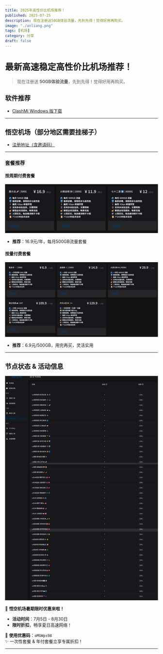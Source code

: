 ```yaml
---
title: 2025年高性价比机场推荐！
published: 2025-07-25
description: 现在注册送50GB体验流量，先到先得！觉得好用再购买。
image: "./anliang.png"
tags: [机场]
category: 分享
draft: false
---
```


# 最新高速稳定高性价比机场推荐！

> 现在注册送 **50GB体验流量**，先到先得！觉得好用再购买。

## 软件推荐

- [ClashMi Windows 版下载](https://git.282888.xyz/https://github.com/KaringX/clashmi/releases/download/v1.0.5.91/clashmi_1.0.5.91_windows_x64.exe)

---

## 悟空机场（部分地区需要挂梯子）

- [注册地址（含邀请码）](https://xn--mes91t7ofgnw.com/#/register?code=dDfKC1YF)

---

### 套餐推荐

#### 按周期付费套餐
![年付](./yuefu.png)

- **推荐**：16.9元/年，每月500GB流量套餐

#### 按量付费套餐
![一次性](./anliang.png)

- **推荐**：6.9元/500GB，用完再买，灵活实用

---

## 节点状态 & 活动信息
![节点状态](./jiedian.png)

🎉 **悟空机场暑期限时优惠来啦！**

- **活动时间**：7月5日 - 8月30日
- **限时折扣**，畅享夏日高速网络！

🎁 **使用优惠码**：`oMGWps98`  
✨ 一次性套餐 & 年付套餐立享专属折扣！

---